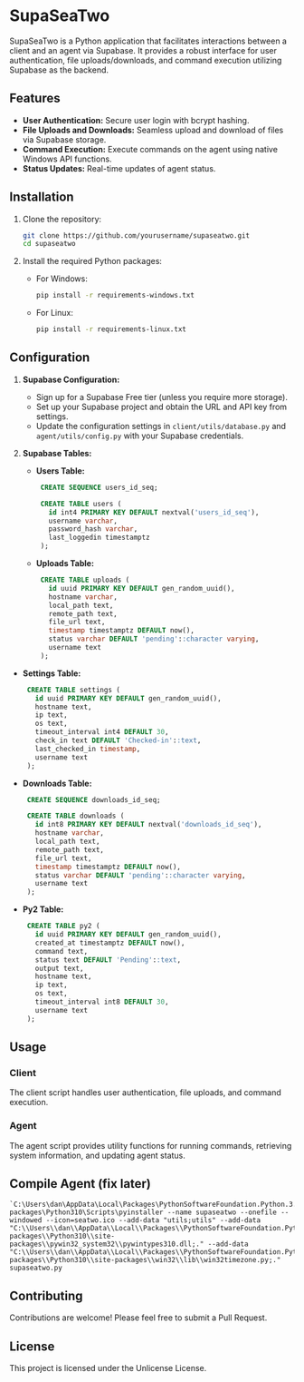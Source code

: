 # SupaSeaTwo

SupaSeaTwo is a Python application that facilitates interactions between a client and an agent via Supabase. It provides a robust interface for user authentication, file uploads/downloads, and command execution utilizing Supabase as the backend.

## Features

- **User Authentication:** Secure user login with bcrypt hashing.
- **File Uploads and Downloads:** Seamless upload and download of files via Supabase storage.
- **Command Execution:** Execute commands on the agent using native Windows API functions.
- **Status Updates:** Real-time updates of agent status.

## Installation

1. Clone the repository:
    ```sh
    git clone https://github.com/yourusername/supaseatwo.git
    cd supaseatwo
    ```

2. Install the required Python packages:

    - For Windows:
        ```sh
        pip install -r requirements-windows.txt
        ```

    - For Linux:
        ```sh
        pip install -r requirements-linux.txt
        ```

## Configuration

1. **Supabase Configuration:**
   - Sign up for a Supabase Free tier (unless you require more storage).
   - Set up your Supabase project and obtain the URL and API key from settings.
   - Update the configuration settings in `client/utils/database.py` and `agent/utils/config.py` with your Supabase credentials.

2. **Supabase Tables:**
   - **Users Table:**
     ```sql
      CREATE SEQUENCE users_id_seq;
  
      CREATE TABLE users (
        id int4 PRIMARY KEY DEFAULT nextval('users_id_seq'),
        username varchar,
        password_hash varchar,
        last_loggedin timestamptz
      );
     ```

   - **Uploads Table:**
     ```sql
      CREATE TABLE uploads (
        id uuid PRIMARY KEY DEFAULT gen_random_uuid(),
        hostname varchar,
        local_path text,
        remote_path text,
        file_url text,
        timestamp timestamptz DEFAULT now(),
        status varchar DEFAULT 'pending'::character varying,
        username text
      );
     ```

  - **Settings Table:**
     ```sql
      CREATE TABLE settings (
        id uuid PRIMARY KEY DEFAULT gen_random_uuid(),
        hostname text,
        ip text,
        os text,
        timeout_interval int4 DEFAULT 30,
        check_in text DEFAULT 'Checked-in'::text,
        last_checked_in timestamp,
        username text
      );
     ```

  - **Downloads Table:**
     ```sql
      CREATE SEQUENCE downloads_id_seq;

      CREATE TABLE downloads (
        id int8 PRIMARY KEY DEFAULT nextval('downloads_id_seq'),
        hostname varchar,
        local_path text,
        remote_path text,
        file_url text,
        timestamp timestamptz DEFAULT now(),
        status varchar DEFAULT 'pending'::character varying,
        username text
      );
     ```

  - **Py2 Table:**
     ```sql
      CREATE TABLE py2 (
        id uuid PRIMARY KEY DEFAULT gen_random_uuid(),
        created_at timestamptz DEFAULT now(),
        command text,
        status text DEFAULT 'Pending'::text,
        output text,
        hostname text,
        ip text,
        os text,
        timeout_interval int8 DEFAULT 30,
        username text
      );
     ```

## Usage

### Client

The client script handles user authentication, file uploads, and command execution.

### Agent

The agent script provides utility functions for running commands, retrieving system information, and updating agent status.

## Compile Agent (fix later)

```
`C:\Users\dan\AppData\Local\Packages\PythonSoftwareFoundation.Python.3.10_qbz5n2kfra8p0\LocalCache\local-packages\Python310\Scripts\pyinstaller --name supaseatwo --onefile --windowed --icon=seatwo.ico --add-data "utils;utils" --add-data "C:\\Users\\dan\\AppData\\Local\\Packages\\PythonSoftwareFoundation.Python.3.10_qbz5n2kfra8p0\\LocalCache\\local-packages\\Python310\\site-packages\\pywin32_system32\\pywintypes310.dll;." --add-data "C:\\Users\\dan\\AppData\\Local\\Packages\\PythonSoftwareFoundation.Python.3.10_qbz5n2kfra8p0\\LocalCache\\local-packages\\Python310\\site-packages\\win32\\lib\\win32timezone.py;." supaseatwo.py
```

## Contributing

Contributions are welcome! Please feel free to submit a Pull Request.

## License

This project is licensed under the Unlicense License.
